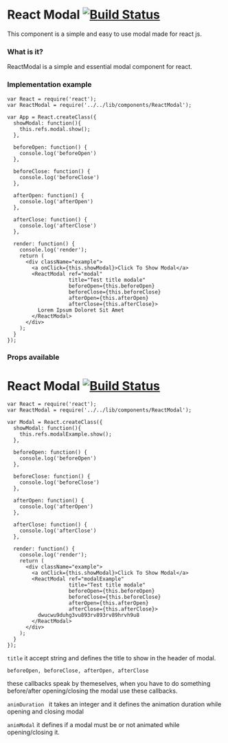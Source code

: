 # React Modal [![Build Status](https://travis-ci.org/scerelli/react-modal.svg?branch=master)](https://travis-ci.org/scerelli/react-modal)

This component is a simple and easy to use modal made for react js.

### What is it?
ReactModal is a simple and essential modal component for react.

### Implementation example

```
var React = require('react');
var ReactModal = require('../../lib/components/ReactModal');

var App = React.createClass({
  showModal: function(){
    this.refs.modal.show();
  },

  beforeOpen: function() {
    console.log('beforeOpen')
  },

  beforeClose: function() {
    console.log('beforeClose')
  },

  afterOpen: function() {
    console.log('afterOpen')
  },

  afterClose: function() {
    console.log('afterClose')
  },

  render: function() {
    console.log('render');
    return (
      <div className="example">
        <a onClick={this.showModal}>Click To Show Modal</a>
        <ReactModal ref="modal"
                    title="Test title modale"
                    beforeOpen={this.beforeOpen}
                    beforeClose={this.beforeClose}
                    afterOpen={this.afterOpen}
                    afterClose={this.afterClose}>
          Lorem Ipsum Doloret Sit Amet
        </ReactModal>
      </div>
    );
  }
});
```

### Props available
# React Modal [![Build Status](https://travis-ci.org/scerelli/react-modal.svg?branch=master)](https://travis-ci.org/scerelli/react-modal)

```
var React = require('react');
var ReactModal = require('../../lib/components/ReactModal');

var Modal = React.createClass({
  showModal: function(){
    this.refs.modalExample.show();
  },

  beforeOpen: function() {
    console.log('beforeOpen')
  },

  beforeClose: function() {
    console.log('beforeClose')
  },

  afterOpen: function() {
    console.log('afterOpen')
  },

  afterClose: function() {
    console.log('afterClose')
  },

  render: function() {
    console.log('render');
    return (
      <div className="example">
        <a onClick={this.showModal}>Click To Show Modal</a>
        <ReactModal ref="modalExample"
                    title="Test title modale"
                    beforeOpen={this.beforeOpen}
                    beforeClose={this.beforeClose}
                    afterOpen={this.afterOpen}
                    afterClose={this.afterClose}>
          dwucwu9duhg3vu893rv893rv89hrvh9u8
        </ReactModal>
      </div>
    );
  }
});
```

``` title ```
it accept string and defines the title to show in the header of modal.

```beforeOpen, beforeClose, afterOpen, afterClose ```

these callbacks speak by themeselves, when you have to do something before/after opening/closing the modal use these callbacks.

```animDuration ```
it takes an integer and it defines the animation duration while opening and closing modal

```animModal```
it defines if a modal must be or not animated while opening/closing it.
